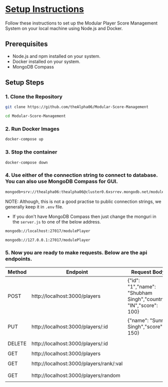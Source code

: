 # [Setup Instructions](https://github.com/theAlpha06/Modular-Score-Management)

Follow these instructions to set up the Modular Player Score Management System on your local machine using Node.js and Docker.

## Prerequisites

- Node.js and npm installed on your system.
- Docker installed on your system.
- MongoDB Compass

## Setup Steps

### 1. Clone the Repository

```bash
git clone https://github.com/theAlpha06/Modular-Score-Management
```

```bash
cd Modular-Score-Management
```

### 2. Run Docker Images
```bash
docker-compose up
```

### 3. Stop the container
```bash
docker-compose down
```

### 4. Use either of the connection string to connect to database. You can also use MongoDB Compass for GUI.
```bash
mongodb+srv://thealpha06:thealpha06@cluster0.6xsrrev.mongodb.net/moduleplayer
```
NOTE: Although, this is not a good practise to public connection strings, we generally keep it in `.env` file.

- If you don't have MongoDB Compass then just change the monguri in the `server.js` to one of the below address.
```bash
mongodb://localhost:27017/modulePlayer
``` 
```bash
mongodb://127.0.0.1:27017/modulePlayer
```

### 5. Now you are ready to make requests. Below are the api endpoints.

| Method | Endpoint                                | Request Body                                      | CURL Command                                           |
|--------|-----------------------------------------|---------------------------------------------------|--------------------------------------------------------|
| POST   | http://localhost:3000/players           | {"id": "1","name": "Shubham Singh","country": "IN","score": 100} | ```curl -X POST -H "Content-Type: application/json" -d '{"id": "1","name": "Shubham Singh","country": "IN","score": 100}' http://localhost:3000/players``` |
| PUT    | http://localhost:3000/players/:id       | {"name": "Sunny Singh","score": 150}               | ```curl -X PUT -H "Content-Type: application/json" -d '{"name": "Sunny Singh","score": 150}' http://localhost:3000/players/:id``` |
| DELETE | http://localhost:3000/players/:id       |                                                   | ```curl -X DELETE http://localhost:3000/players/:id``` |
| GET    | http://localhost:3000/players           |                                                   | ```curl http://localhost:3000/players```                |
| GET    | http://localhost:3000/players/rank/:val |                                                   | ```curl http://localhost:3000/players/rank/:val```      |
| GET    | http://localhost:3000/players/random    |                                                   | ```curl http://localhost:3000/players/random```         |
